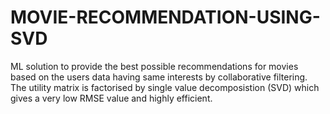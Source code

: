 # MOVIE-RECOMMENDATION-USING-SVD
ML solution to provide the best possible recommendations for movies based on the users data having same interests by collaborative filtering. The utility matrix is factorised by single value decomposistion (SVD) which gives a very low RMSE value and highly efficient.
